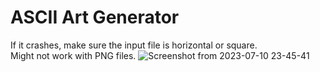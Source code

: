 # ASCII Art Generator
If it crashes, make sure the input file is horizontal or square. <br>
Might not work with PNG files.
![Screenshot from 2023-07-10 23-45-41](https://github.com/jakub-swiniarski/ascii-art-generator/assets/77209709/8be2dc47-8367-4dd0-8106-2d09b78f9f75)
